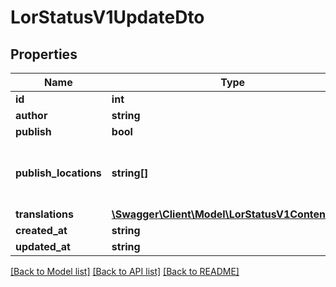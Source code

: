 # LorStatusV1UpdateDto

## Properties
Name | Type | Description | Notes
------------ | ------------- | ------------- | -------------
**id** | **int** |  | 
**author** | **string** |  | 
**publish** | **bool** |  | 
**publish_locations** | **string[]** | (Legal values: riotclient, riotstatus, game) | 
**translations** | [**\Swagger\Client\Model\LorStatusV1ContentDto[]**](LorStatusV1ContentDto.md) |  | 
**created_at** | **string** |  | 
**updated_at** | **string** |  | 

[[Back to Model list]](../README.md#documentation-for-models) [[Back to API list]](../README.md#documentation-for-api-endpoints) [[Back to README]](../README.md)


